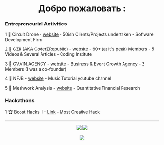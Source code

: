 <h1 align="center">Добро пожаловать :</h1>
<!-- <h8>i love my mum</h8> -->

### Entrepreneurial Activities

1  💼 Circuit Drone
	- [website](https://circuit-drone.vercel.app/)
	- 50ish Clients/Projects undertaken
    - Software Development Firm

2  💼 CZR (AKA CoderZRepublic)
	- [website](https://coderzrepublic.vercel.app/)
	- 60+ (at it's peak) Members
    - 5 Videos & Several Articles
    - Coding Institute

3  💼 GV.VIN.AGENCY
	- [website](https://gvvinagency.vercel.app/)
    - Business & Event Growth Agency
    - 2 Members (I was a co-founder)

4  💼 NFJB
	- [website](https://nfjb-tabs.carrd.co/)
    - Music Tutorial youtube channel

5  💼 Meshwork Analysis
	- [website](https://meshworkanalysis.carrd.co/)
    - Quantitative Financial Research


### Hackathons

1  🏆 Boost Hacks II
	- [Link](https://devpost.com/software/ppz)
    - Most Creative Hack



---





<p align='center'>



<img src="http://github-profile-summary-cards.vercel.app/api/cards/profile-details?username=GDSimpson3&theme=dark">
<img src="http://github-profile-summary-cards.vercel.app/api/cards/stats?username=gdsimpson3&theme=highcontrast">
</p>



<p align='center'>
<img src="https://komarev.com/ghpvc/?username=gdsimpson3&label=PROFILE+VIEWS&style=for-the-badge&color=brightgreen">
</p>
